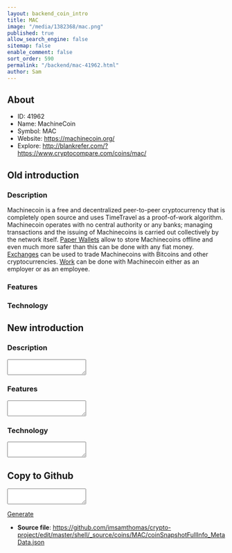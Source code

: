 ```yaml
---
layout: backend_coin_intro
title: MAC
image: "/media/1382368/mac.png"
published: true
allow_search_engine: false
sitemap: false
enable_comment: false
sort_order: 590
permalink: "/backend/mac-41962.html"
author: Sam
---
```


## About

- ID: 41962
- Name: MachineCoin
- Symbol: MAC
- Website: https://machinecoin.org/
- Explore: http://blankrefer.com/?https://www.cryptocompare.com/coins/mac/


## Old introduction

### Description

<p><span>Machinecoin is a free and decentralized peer-to-peer cryptocurrency that is completely open source and uses TimeTravel as a proof-of-work algorithm. Machinecoin operates with no central authority or any banks; managing transactions and the issuing of Machinecoins is carried out collectively by the network itself. </span><a href="https://paper.machinecoin.org/">Paper Wallets</a><span> allow to store Machinecoins offline and even much more safer than this can be done with any fiat money. </span><a href="https://www.cryptopia.co.nz/Exchange?market=MAC_BTC">Exchanges</a><span> can be used to trade Machinecoins with Bitcoins and other cryptocurrencies. </span><a href="https://machinecoin.work/">Work</a><span> can be done with Machinecoin either as an employer or as an employee.</span></p>

### Features


### Technology




## New introduction


### Description
<textarea id="meta_description" name="description"></textarea>

### Features
<textarea id="meta_features" name="features"></textarea>

### Technology
<textarea id="meta_technology" name="technology"></textarea>


## Copy to Github

<textarea id="coinsnapshotfullinfo_metadata"></textarea>

<a href="#gen" onclick="generateMetaDatJson()">Generate</a>

- **Source file**: <a href="https://github.com/imsamthomas/crypto-project/edit/master/shell/_source/coins/MAC/coinSnapshotFullInfo_MetaData.json">https://github.com/imsamthomas/crypto-project/edit/master/shell/_source/coins/MAC/coinSnapshotFullInfo_MetaData.json</a>

